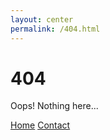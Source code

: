 ```yaml
---
layout: center
permalink: /404.html
---
```


# 404

Oops! Nothing here...

<div class="mt3">
  <a href="{{ site.baseurl }}/" class="button button-blue">Home</a>
  <a href="{{ site.baseurl }}/contact/" class="button button-blue">Contact</a>
</div>
